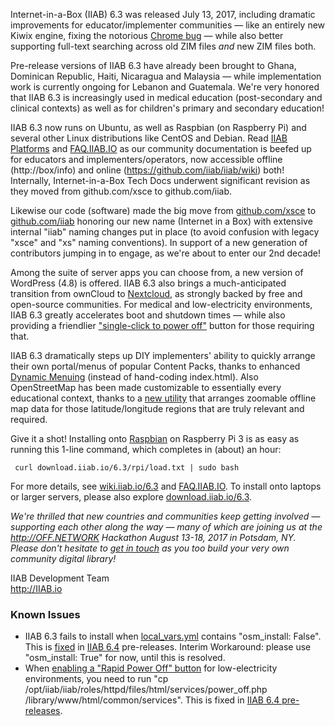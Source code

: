 Internet-in-a-Box (IIAB) 6.3 was released July 13, 2017, including dramatic improvements for educator/implementer communities &mdash; like an entirely new Kiwix engine, fixing the notorious [Chrome bug](https://github.com/kiwix/tools/issues/1) &mdash; while also better supporting full-text searching across old ZIM files *and* new ZIM files both.

Pre-release versions of IIAB 6.3 have already been brought to Ghana, Dominican Republic, Haiti, Nicaragua and Malaysia &mdash; while implementation work is currently ongoing for Lebanon and Guatemala.  We're very honored that IIAB 6.3 is increasingly used in medical education (post-secondary and clinical contexts) as well as for children's primary and secondary education!

IIAB 6.3 now runs on Ubuntu, as well as Raspbian (on Raspberry Pi) and several other Linux distributions like CentOS and Debian.  Read [IIAB Platforms](https://github.com/iiab/iiab/wiki/IIAB-Platforms) and [FAQ.IIAB.IO](http://wiki.laptop.org/go/IIAB/FAQ) as our community documentation is beefed up for educators and implementers/operators, now accessible offline (http://box/info) and online (https://github.com/iiab/iiab/wiki) both!  Internally, Internet-in-a-Box Tech Docs underwent significant revision as they moved from github.com/xsce to github.com/iiab.

Likewise our code (software) made the big move from [github.com/xsce](https://github.com/xsce) to [github.com/iiab](http://github.com/iiab) honoring our new name (Internet in a Box) with extensive internal "iiab" naming changes put in place (to avoid confusion with legacy "xsce" and "xs" naming conventions).  In support of a new generation of contributors jumping in to engage, as we're about to enter our 2nd decade!

Among the suite of server apps you can choose from, a new version of WordPress (4.8) is offered.  IIAB 6.3 also brings a much-anticipated transition from ownCloud to [Nextcloud](https://nextcloud.com/), as strongly backed by free and open-source communities.  For medical and low-electricity environments, IIAB 6.3 greatly accelerates boot and shutdown times &mdash; while also providing a friendlier ["single-click to power off"](https://github.com/iiab/iiab/pull/105) button for those requiring that.

IIAB 6.3 dramatically steps up DIY implementers' ability to quickly arrange their own portal/menus of popular Content Packs, thanks to enhanced [Dynamic Menuing](https://github.com/iiab/iiab/wiki/IIAB-Menuing) (instead of hand-coding index.html).  Also OpenStreetMap has been made customizable to essentially every educational context, thanks to a [new utility](https://github.com/georgejhunt/iiab-factory/blob/subset-osm/content/subset-osm/README.md) that arranges zoomable offline map data for those latitude/longitude regions that are truly relevant and required.

Give it a shot!  Installing onto [Raspbian](https://www.raspberrypi.org/downloads/raspbian/) on Raspberry Pi 3 is as easy as running this 1-line command, which completes in (about) an hour:

     curl download.iiab.io/6.3/rpi/load.txt | sudo bash

For more details, see [wiki.iiab.io/6.3](http://wiki.laptop.org/go/IIAB/6.3) and [FAQ.IIAB.IO](http://wiki.laptop.org/go/IIAB/FAQ).  To install onto laptops or larger servers, please also explore [download.iiab.io/6.3](http://download.iiab.io/6.3).

_We're thrilled that new countries and communities keep getting involved &mdash; supporting each other along the way &mdash; many of which are joining us at the http://OFF.NETWORK Hackathon August 13-18, 2017 in Potsdam, NY.  Please don't hesitate to [get in touch](http://wiki.laptop.org/go/IIAB/FAQ#What_are_the_best_places_for_community_support.3F) as you too build your very own community digital library!_

IIAB Development Team<br>
http://IIAB.io

### Known Issues

* IIAB 6.3 fails to install when [local_vars.yml](http://wiki.laptop.org/go/IIAB/local_vars.yml) contains "osm_install: False".  This is [fixed](https://github.com/iiab/iiab/commit/e426b10ec394a92132af552a8246f2c467c12f07) in [IIAB 6.4](http://wiki.laptop.org/go/IIAB/6.4) pre-releases.  Interim Workaround: please use "osm_install: True" for now, until this is resolved.
* When [enabling a "Rapid Power Off" button](http://wiki.laptop.org/go/IIAB/FAQ#Is_a_.22Rapid_Power_Off.22_button_possible_for_low-electricity_environments.3F) for low-electricity environments, you need to run "cp /opt/iiab/iiab/roles/httpd/files/html/services/power_off.php /library/www/html/common/services".  This is fixed in [IIAB 6.4 pre-releases](http://download.iiab.io/6.4).